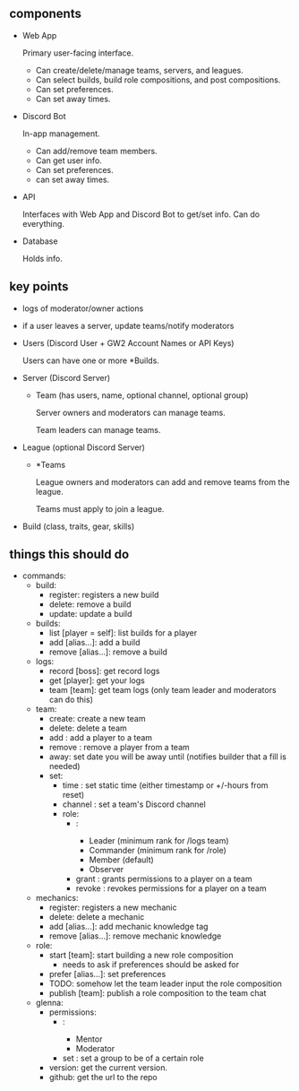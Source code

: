 ## components

- Web App

    Primary user-facing interface.
    - Can create/delete/manage teams, servers, and leagues.
    - Can select builds, build role compositions, and post compositions.
    - Can set preferences.
    - Can set away times.

- Discord Bot

    In-app management.

    - Can add/remove team members.
    - Can get user info.
    - Can set preferences.
    - can set away times.

- API

    Interfaces with Web App and Discord Bot to get/set info. Can do everything.

- Database

    Holds info.

## key points

- logs of moderator/owner actions
- if a user leaves a server, update teams/notify moderators
- Users (Discord User + GW2 Account Names or API Keys)

    Users can have one or more *Builds.
- Server (Discord Server)
    - Team (has users, name, optional channel, optional group)

        Server owners and moderators can manage teams.

        Team leaders can manage teams.
- League (optional Discord Server)
    - *Teams

        League owners and moderators can add and remove teams from the league.

        Teams must apply to join a league.
- Build (class, traits, gear, skills)

## things this should do

- commands:
    - build:
        - register: registers a new build
        - delete: remove a build
        - update: update a build
    - builds:
        - list [player = self]: list builds for a player
        - add [alias...]: add a build
        - remove [alias...]: remove a build
    - logs:
        - record [boss]: get record logs
        - get [player]: get your logs
        - team [team]: get team logs (only team leader and moderators can do this)
    - team:
        - create: create a new team
        - delete: delete a team
        - add <team> <player>: add a player to a team
        - remove <team> <player>: remove a player from a team
        - away: set date you will be away until (notifies builder that a fill is needed)
        - set:
            - time <time>: set static time (either timestamp or +/-hours from reset)
            - channel <channel>: set a team's Discord channel
            - role:
                - <role>:
                    - Leader (minimum rank for /logs team)
                    - Commander (minimum rank for /role)
                    - Member (default)
                    - Observer
                - grant <player> <role>: grants permissions to a player on a team
                - revoke <player> <role>: revokes permissions for a player on a team
    - mechanics:
        - register: registers a new mechanic
        - delete: delete a mechanic
        - add [alias...]: add mechanic knowledge tag
        - remove [alias...]: remove mechanic knowledge
    - role:
        - start [team]: start building a new role composition
            - needs to ask if preferences should be asked for
        - prefer [alias...]: set preferences
        - TODO: somehow let the team leader input the role composition
        - publish [team]: publish a role composition to the team chat
    - glenna:
        - permissions:
            - <role>:
                - Mentor
                - Moderator
            - set <role> <group>: set a group to be of a certain role
        - version: get the current version.
        - github: get the url to the repo
